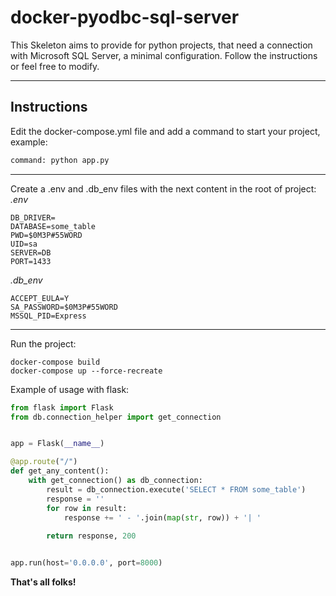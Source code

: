 # docker-pyodbc-sql-server
This Skeleton aims to provide for python projects, that need a connection with Microsoft SQL Server, a minimal configuration. Follow the instructions or feel free to modify.
___
## Instructions
Edit the docker-compose.yml file and add a command to start your project, example:

```sh
command: python app.py
```
___
Create a .env and .db_env files with the next content in the root of project:
*.env*
```
DB_DRIVER=
DATABASE=some_table
PWD=$0M3P#55WORD
UID=sa
SERVER=DB
PORT=1433
```
*.db_env*
```
ACCEPT_EULA=Y
SA_PASSWORD=$0M3P#55WORD
MSSQL_PID=Express
```

___

Run the project:

```
docker-compose build
docker-compose up --force-recreate
```

Example of usage with flask:

```python
from flask import Flask
from db.connection_helper import get_connection


app = Flask(__name__)

@app.route("/")
def get_any_content():
    with get_connection() as db_connection:
        result = db_connection.execute('SELECT * FROM some_table')
        response = ''
        for row in result:
            response += ' - '.join(map(str, row)) + '| '
        
        return response, 200


app.run(host='0.0.0.0', port=8000)

```

**That's all folks!**
